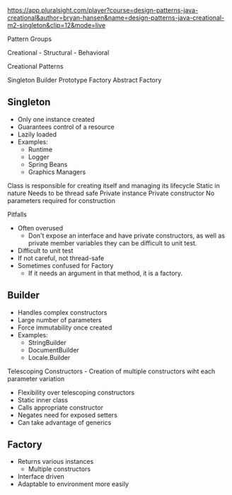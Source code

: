 https://app.pluralsight.com/player?course=design-patterns-java-creational&author=bryan-hansen&name=design-patterns-java-creational-m2-singleton&clip=12&mode=live

Pattern Groups

Creational - Structural - Behavioral

Creational Patterns

Singleton
Builder
Prototype
Factory
Abstract Factory


Singleton
---------
- Only one instance created
- Guarantees control of a resource
- Lazily loaded
- Examples: 
	- Runtime
	- Logger
	- Spring Beans
	- Graphics Managers

Class is responsible for creating itself and managing its lifecycle
Static in nature
Needs to be thread safe
Private instance
Private constructor
No parameters required for construction

Pitfalls
- Often overused
    - Don't expose an interface and have private constructors, as well as private member
    variables they can be difficult to unit test.
- Difficult to unit test
- If not careful, not thread-safe
- Sometimes confused for Factory
    - If it needs an argument in that method, it is a factory.
    
Builder
-------
- Handles complex constructors
- Large number of parameters
- Force immutability once created
- Examples:
    - StringBuilder
    - DocumentBuilder
    - Locale.Builder

Telescoping Constructors - Creation of multiple constructors wiht each parameter variation

- Flexibility over telescoping constructors
- Static inner class
- Calls appropriate constructor
- Negates need for exposed setters
- Can take advantage of generics

Factory
-------
- Returns various instances
    - Multiple constructors
- Interface driven
- Adaptable to environment more easily